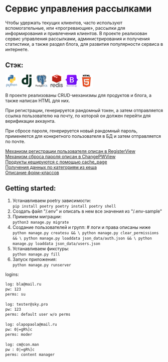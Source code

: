 # Сервис управления рассылками

Чтобы удержать текущих клиентов, часто используют вспомогательные, или «прогревающие», рассылки для информирования и
привлечения клиентов. В проекте реализован сервис управления рассылками, администрирования и получения статистики, а
также раздел блога, для развития популярности сервиса в интернете.

## Стэк:

<div>
  <img src="https://github.com/devicons/devicon/blob/master/icons/python/python-original-wordmark.svg" alt="python" width="40" height="40"/>&nbsp;
   <img src="https://github.com/devicons/devicon/blob/master/icons/django/django-plain.svg" alt="django" width="40" height="40"/>&nbsp;
   <img src="https://github.com/devicons/devicon/blob/master/icons/postgresql/postgresql-original-wordmark.svg" alt="psql" width="40" height="40"/>&nbsp;
   <img src="https://github.com/devicons/devicon/blob/master/icons/redis/redis-original-wordmark.svg" alt="redis" width="40" height="40"/>&nbsp;
   <img src="https://github.com/devicons/devicon/blob/master/icons/bootstrap/bootstrap-original-wordmark.svg" alt="bootstrap" width="40" height="40"/>&nbsp;
   <img src="https://github.com/devicons/devicon/blob/master/icons/html5/html5-original-wordmark.svg" alt="html" width="40" height="40"/>
</div>

В проекте реализованы CRUD-механизмы для продуктов и блога, а также написан HTML для них.

При регистрации, генерируется рандомный токен, а затем отправляется ссылка пользователю на почту, по которой он должен
перейти для верификации аккаунта.

При сбросе пароля, генерируется новый рандомный пароль, применяется для конкретного пользователя в БД и затем
отправляется по почте.

[Механизм регистрации пользователя описан в RegisterView](users/views.py)\
[Механизм сброса пароля описан в ChangePWView](users/views.py)\
[Продукты кешируются с помощью cache_page](catalog/urls.py)\
[Получения данных по категориям из кеша](catalog/services.py)\
[Описание форм-классов](catalog/forms.py)

## Getting started:

1. Устанавливаем poetry зависимости:\
   `pip install poetry
   poetry install
   poetry shell`
2. Создать файл "/.env" и описать в нем все значения из "/.env-sample"
3. Применяем миграции:\
   `python3 manage.py migrate`
4. Создание пользователей и групп: # логи и права описаны ниже\
   `
   python manage.py createsu && \
   python manage.py clear_permissions && \
   python manage.py loaddata json_data/auth.json && \
   python manage.py loaddata json_data/users.json
   `
5. Устанавливаем фикстуры:\
   `python manage.py fill`
6. Запуск приложения:\
   `python manage.py runserver`

logins:

    log: bla@mail.ru
    pw: 123
    perms: su

    log: tester@sky.pro
    pw: 123
    perms: default user w/o perms
    
    log: olapopaola@mail.ru
    pw: 0|=gR%]c
    perms: moder

    log: cm@con.man
    pw : 0|=gR%]c
    perms: content manager